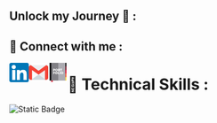 ## Unlock my Journey 🚀 :

## 🤝 Connect with me :

<a href = ""><img align = "left" src = "https://github.com/randyrk/randyrk/blob/main/Github_icons/linkedin.png" width="35px" alt = "linkedin"/></a>
<a href = ""><img align = "left" src = "https://github.com/randyrk/randyrk/blob/main/Github_icons/gmail.png" width="35px" alt = "linkedin"/></a>
<a href = "" style = "display:block"><img align = "left" src = "https://github.com/randyrk/randyrk/blob/main/Github_icons/portfolio.png" width="35px" alt = "linkedin"/></a>

<h1>📑 Technical Skills :</h1>
<img alt="Static Badge" src="https://img.shields.io/badge/Javascript-yellow?style=flat-square&logo=javascript&logoColor=%23F7DF1E&label=code&color=%23F7DF1E">


<!--
**randyrk/randyrk** is a ✨ _special_ ✨ repository because its `README.md` (this file) appears on your GitHub profile.

Here are some ideas to get you started:

- 🔭 I’m currently working on ...
- 🌱 I’m currently learning ...
- 👯 I’m looking to collaborate on ...
- 🤔 I’m looking for help with ...
- 💬 Ask me about ...
- 📫 How to reach me: ...
- 😄 Pronouns: ...
- ⚡ Fun fact: ...
-->
